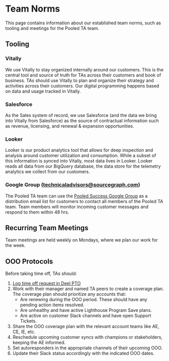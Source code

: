 # Team Norms

This page contains information about our established team norms, such as tooling and meetings for the Pooled TA team.

## Tooling

### Vitally
We use Vitally to stay organized internally around our customers. This is the central tool and source of truth for TAs across their customers and book of business. 
TAs should use Vitally to plan and organize their strategy and activities across their customers. 
Our digital programming happens based on data and usage tracked in Vitally.

### Salesforce
As the Sales system of record, we use Salesforce (and the data we bring into Vitally from Salesforce) as the source of contractual information such as revenue, licensing, and renewal & expansion opportunities.

### Looker
Looker is our product analytics tool that allows for deep inspection and analysis around customer utilization and consumption. While a subset of this information is synced into Vitally, most data lives in Looker.
Looker reads all data from our BigQuery database, the data store for the telemetry analytics we collect from our customers.

### Google Group (technicaladvisors@sourcegraph.com)
The Pooled TA team can use the [Pooled Success Google Group](https://groups.google.com/a/sourcegraph.com/g/technicaladvisors) as a distribution email list for customers to contact all members of the Pooled TA team. Team members will monitor incoming customer messages and respond to them within 48 hrs.

## Recurring Team Meetings
Team meetings are held weekly on Mondays, where we plan our work for the week.

## OOO Protocols
Before taking time off, TAs should:

1. [Log time off request in Deel PTO](../../../../../benefits-pay-perks/benefits-perks/time-off/index.md)
2. Work with their manager and named TA peers to create a coverage plan. The coverage plan should prioritize any accounts that:
   - Are renewing during the OOO period. These should have any pending action items resolved.
   - Are unhealthy and have active Lighthouse Program Save plans.
   - Are active on customer Slack channels and have open Support Tickets.
3. Share the OOO coverage plan with the relevant account teams like AE, CE, IE, etc.
4. Reschedule upcoming customer syncs with champions or stakeholders, keeping the AE informed.
5. Set autoresponders in the appropriate channels of their upcoming OOO.
6. Update their Slack status accordingly with the indicated OOO dates.